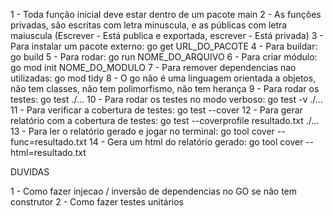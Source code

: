 1 - Toda função inicial deve estar dentro de um pacote main
2 - As funções privadas, são escritas com letra minuscula, e as públicas com letra maiuscula (Escrever - Está publica e exportada, escrever - Está privada)
3 - Para instalar um pacote externo: go get URL_DO_PACOTE
4 - Para buildar: go build
5 - Para rodar: go run NOME_DO_ARQUIVO
6 - Para criar módulo: go mod init NOME_DO_MODULO
7 - Para remover dependencias nao utilizadas: go mod tidy
8 - O go não é uma linguagem orientada a objetos, não tem classes, não tem polimorfismo, não tem herança
9 - Para rodar os testes: go test ./...
10 - Para rodar os testes no modo verboso: go test -v ./...
11 - Para verificar a cobertura de testes: go test --cover
12 - Para gerar relatório com a cobertura de testes: go test --coverprofile resultado.txt ./...
13 - Para ler o relatório gerado e jogar no terminal: go tool cover --func=resultado.txt
14 - Gera um html do relatório gerado: go tool cover --html=resultado.txt

DUVIDAS

1 - Como fazer injecao / inversão de dependencias no GO se não tem construtor
2 - Como fazer testes unitários
